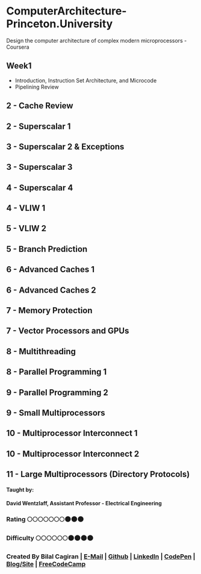 # ComputerArchitecture-Princeton.University
Design the computer architecture of complex modern microprocessors - Coursera

## Week1
* Introduction, Instruction Set Architecture, and Microcode
* Pipelining Review
## 2 - Cache Review
## 2 - Superscalar 1
## 3 - Superscalar 2 & Exceptions
## 3 - Superscalar 3
## 4 - Superscalar 4
## 4 - VLIW 1
## 5 - VLIW 2
## 5 - Branch Prediction
## 6 - Advanced Caches 1
## 6 - Advanced Caches 2
## 7 - Memory Protection
## 7 - Vector Processors and GPUs
## 8 - Multithreading
## 8 - Parallel Programming 1
## 9 - Parallel Programming 2
## 9 - Small Multiprocessors
## 10 - Multiprocessor Interconnect 1
## 10 - Multiprocessor Interconnect 2
## 11 - Large Multiprocessors (Directory Protocols)

#### Taught by: 
#### David Wentzlaff, Assistant Professor - Electrical Engineering

### Rating :full_moon::full_moon::full_moon::full_moon::full_moon::full_moon::full_moon::new_moon::new_moon::new_moon:
### Difficulty :full_moon::full_moon::full_moon::full_moon::full_moon::full_moon::new_moon::new_moon::new_moon::new_moon:

### Created By Bilal Cagiran | [E-Mail](mailto:bcagiran@hotmail.com) | [Github](https://github.com/extwiii/) | [LinkedIn](https://linkedin.com/in/bilalcagiran) | [CodePen](http://codepen.io/extwiii/) | [Blog/Site](http://bilalcagiran.com) | [FreeCodeCamp](https://www.freecodecamp.com/extwiii) 
